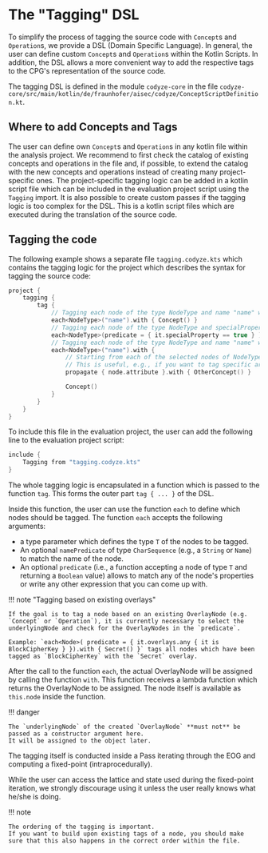 # The "Tagging" DSL

To simplify the process of tagging the source code with `Concept`s and `Operation`s, we provide a DSL (Domain Specific Language).
In general, the user can define custom `Concept`s and `Operation`s within the Kotlin Scripts.
In addition, the DSL allows a more convenient way to add the respective tags to the CPG's representation of the source code.

The tagging DSL is defined in the module `codyze-core` in the file `codyze-core/src/main/kotlin/de/fraunhofer/aisec/codyze/ConceptScriptDefinition.kt`.

## Where to add Concepts and Tags

The user can define own `Concept`s and `Operation`s in any kotlin file within the analysis project.
We recommend to first check the catalog of existing concepts and operations in the file and, if possible, to extend the catalog with the new concepts and operations instead of creating many project-specific ones.
The project-specific tagging logic can be added in a kotlin script file which can be included in the evaluation project script using the `Tagging` import.
It is also possible to create custom passes if the tagging logic is too complex for the DSL.
This is a kotlin script files which are executed during the translation of the source code.

## Tagging the code

The following example shows a separate file `tagging.codyze.kts` which contains the tagging logic for the project which describes the syntax for tagging the source code:

```kotlin title="tagging.codyze.kts"
project {
    tagging {
        tag {
            // Tagging each node of the type NodeType and name "name" with the concept Concept
            each<NodeType>("name").with { Concept() }
            // Tagging each node of the type NodeType and specialProperty set to true with the concept Concept
            each<NodeType>(predicate = { it.specialProperty == true } ).with { Concept() }
            // Tagging each node of the type NodeType and name "name" with the concept Concept
            each<NodeType>("name").with {
                // Starting from each of the selected nodes of NodeType (they are kept in `node`), you can access specific properties and propagate tags to them.
                // This is useful, e.g., if you want to tag specific arguments of a function call.
                propagate { node.attribute }.with { OtherConcept() }

                Concept()
            }
        }
    }
}
```

To include this file in the evaluation project, the user can add the following line to the evaluation project script:

```kotlin title="project.codyze.kts"
include {
    Tagging from "tagging.codyze.kts"
}
```

The whole tagging logic is encapsulated in a function which is passed to the function `tag`. This forms the outer part
`tag { ... }` of the DSL.

Inside this function, the user can use the function `each` to define which nodes should be tagged. The function `each` accepts the following arguments:

* a type parameter which defines the type `T` of the nodes to be tagged.
* An optional `namePredicate` of type `CharSequence` (e.g., a `String` or `Name`) to match the name of the node.
* An optional `predicate` (i.e., a function accepting a node of type `T` and returning a `Boolean` value) allows to match any of the node's properties or write any other expression that you can come up with.

!!! note "Tagging based on existing overlays"

    If the goal is to tag a node based on an existing OverlayNode (e.g. `Concept` or `Operation`), it is currently necessary to select the underlyingNode and check for the OverlayNodes in the `predicate`.

    Example: `each<Node>( predicate = { it.overlays.any { it is BlockCipherKey } }).with { Secret() }` tags all nodes which have been tagged as `BlockCipherKey` with the `Secret` overlay.

After the call to the function `each`, the actual OverlayNode will be assigned by calling the function `with`.
This function receives a lambda function which returns the OverlayNode to be assigned.
The node itself is available as `this.node` inside the function.

!!! danger

    The `underlyingNode` of the created `OverlayNode` **must not** be passed as a constructor argument here.
    It will be assigned to the object later.

The tagging itself is conducted inside a Pass iterating through the EOG and computing a fixed-point (intraprocedurally).

While the user can access the lattice and state used during the fixed-point iteration, we strongly discourage using it unless the user really knows what he/she is doing.

!!! note

    The ordering of the tagging is important.
    If you want to build upon existing tags of a node, you should make sure that this also happens in the correct order within the file.
